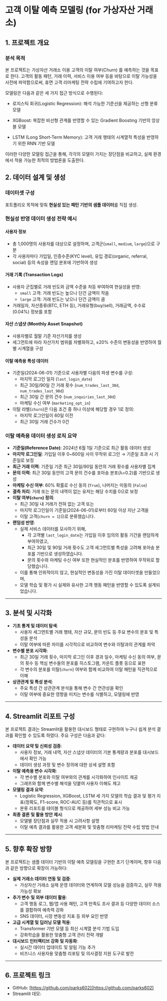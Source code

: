 # 고객 이탈 예측 모델링 (for 가상자산 거래소)

## 1\. 프로젝트 개요

###  분석 목적

본 프로젝트는 가상자산 거래소 이용 고객의 이탈 여부(Churn) 를 예측하는 것을 목표로 한다. 고객의 활동 패턴, 거래 이력, 서비스 이용 여부 등을 바탕으로 이탈 가능성을 사전에 파악함으로써, 휴면 고객 리마케팅 전략 수립에 기여하고자 한다.

모델링은 다음과 같은 세 가지 접근 방식으로 수행된다:

* 로지스틱 회귀(Logistic Regression): 해석 가능한 기준선을 제공하는 선형 분류 모델

* XGBoost: 복잡한 비선형 관계를 반영할 수 있는 Gradient Boosting 기반의 앙상블 모델

* LSTM (Long Short-Term Memory): 고객 거래 행태의 시계열적 특성을 반영하기 위한 RNN 기반 모델

이러한 다양한 모델링 접근을 통해, 각각의 모델이 가지는 장단점을 비교하고, 실제 환경에서 적용 가능한 최적의 방법론을 도출한다.


## 2\. 데이터 설계 및 생성

###  데이터셋 구성

포트폴리오 목적에 맞춰 **현실성 있는 패턴 기반의 샘플 데이터**를 직접 생성.

### 현실성 반영 데이터 생성 전략 예시

#### 사용자 정보

* 총 1,000명의 사용자를 대상으로 설정하며, 고객군(`small`, `medium`, `large`)으로 구분
* 각 사용자마다 가입일, 인증수준(KYC level), 유입 경로(organic, referral, social) 등의 속성을 랜덤 분포에 기반하여 생성

#### 거래 기록 \(Transaction Logs\)

* 사용자 군집별로 거래 빈도와 금액 수준을 차등 부여하여 현실성을 반영:
    * `small` 고객: 거래 빈도는 높으나 단건 금액이 작음
    * `large` 고객: 거래 빈도는 낮으나 단건 금액이 큼
* 거래일자, 자산종류(BTC, ETH 등), 거래유형(buy/sell), 거래금액, 수수료(0.04%) 정보를 포함

#### 자산 스냅샷 \(Monthly Asset Snapshot\)

* 사용자별로 월말 기준 자산가치를 생성
* 세그먼트에 따라 자산가치 범위를 차별화하고, ±20% 수준의 변동성을 반영하여 월별 시계열을 구성

#### 이탈 예측용 특성 데이터

* 기준일(2024-06-01) 기준으로 사용자별 다음의 파생 변수를 구성:
    * 마지막 로그인 일자 (`last_login_date`)
    * 최근 30일/90일 간 거래 횟수 (`num_trades_last_30d`, `num_trades_last_90d`)
    * 최근 30일 간 문의 건수 (`num_inquiries_last_30d`)
    * 마케팅 수신 여부 (`marketing_opt_in`)
* 이탈 라벨(`churn`)은 다음 조건 중 하나 이상에 해당할 경우 1로 정의:
    * 마지막 로그인일이 60일 이전
    * 최근 30일 거래 건수가 0건


###  이탈 예측용 데이터 생성 로직 요약

* <strong>기준일(Reference Date)</strong>: 2024년 6월 1일 기준으로 최근 활동 데이터 생성
* **마지막 로그인일**: 가입일 이후 0\~600일 사이 무작위 로그인 → 기준일 초과 시 기준일로 보정
* **최근 거래 이력**: 기준일 기준 최근 30일/90일 동안의 거래 횟수를 사용자별 집계
* **문의 이력**: 최근 30일 동안의 고객 문의 건수를 포아송 분포(λ=0.2)를 기반으로 생성
* **마케팅 수신 여부**: 60% 확률로 수신 동의 (`True`), 나머지는 미동의 (`False`)
* **결측 처리**: 거래 또는 문의 내역이 없는 유저는 해당 수치를 0으로 보정
* **이탈 여부(`churn`) 정의**:
    * 최근 30일 내 거래가 전혀 없는 고객 또는
    * 마지막 로그인일이 기준일(2024-06-01)로부터 60일 이상 지난 고객을
    * 이탈 고객(`churn = 1`)으로 분류했습니다.
* **랜덤성 반영**:
    * 실제 서비스 데이터를 모사하기 위해,
        * 각 고객별 `last_login_date`는 가입일 이후 임의의 활동 기간을 랜덤하게 부여하였고,
        * 최근 30일 및 90일 거래 횟수도 고객 세그먼트별 특성을 고려해 포아송 분포를 기반으로 생성하였습니다.
        * 문의 횟수와 마케팅 수신 여부 또한 현실적인 분포를 반영하여 무작위로 할당했습니다.
    * 이를 통해 인위적이지 않고, 현실적인 변동성을 가진 이탈 데이터셋을 만들었으며,
    * 모델 학습 및 평가 시 실제와 유사한 고객 행동 패턴을 반영할 수 있도록 설계되었습니다.
***

## 3\. 분석 및 시각화

* **기초 통계 및 데이터 탐색**:
    * 사용자 세그먼트별 거래 행태, 자산 규모, 문의 빈도 등 주요 변수의 분포 및 특성을 분석
    * 이탈 여부에 따른 차이를 시각적으로 비교하여 변수와 이탈과의 관계를 파악
* **변수별 분포 시각화**:
    * 최근 30일 거래 횟수, 마지막 로그인 이후 경과 일수, 마케팅 수신 동의 여부, 문의 횟수 등 핵심 변수들의 분포를 히스토그램, 카운트 플롯 등으로 표현
    * 각 변수의 분포를 이탈(`churn`) 여부와 함께 비교하여 이탈 패턴을 직관적으로 이해
* **상관관계 및 특성 분석**:
    * 주요 특성 간 상관관계 분석을 통해 변수 간 연관성을 확인
    * 이탈 여부에 중요한 영향을 미치는 변수를 식별하고, 모델링에 반영

***

## 4\. Streamlit 리포트 구성

본 프로젝트 결과는 Streamlit을 활용한 대시보드 형태로 구현하여 누구나 쉽게 분석 결과를 확인할 수 있도록 하였다. 주요 구성은 다음과 같다:

* **데이터 요약 및 신뢰성 검증**:
    * 사용자 정보, 거래 내역, 자산 스냅샷 데이터의 기본 통계량과 분포를 대시보드에서 확인 가능
    * 데이터 생성 과정 및 변수 정의에 대한 상세 설명 포함
* **이탈 예측용 변수 시각화**:
    * 각 변수별 분포와 이탈 여부와의 관계를 시각화하여 인사이트 제공
    * 그래프와 함께 변수별 해석을 덧붙여 사용자 이해도 제고
* **모델링 결과 요약**:
    * Logistic Regression, XGBoost, LSTM 세 가지 모델의 학습 결과 및 평가 지표(정확도, F1-score, ROC-AUC 등)를 직관적으로 표시
    * 분류 리포트를 테이블 형식으로 제공하여 세부 성능 비교 가능
* **최종 결론 및 활용 방안 제시**:
    * 모델별 장단점과 실무 적용 시 고려사항 설명
    * 이탈 예측 결과를 활용한 고객 세분화 및 맞춤형 리마케팅 전략 수립 방법 안내

***

## 5\. 향후 확장 방향

본 프로젝트는 샘플 데이터 기반의 이탈 예측 모델링을 구현한 초기 단계이며, 향후 다음과 같은 방향으로 확장이 가능하다:

* **실제 거래소 데이터 연동 및 검증**:
    * 가상자산 거래소 실제 운영 데이터와 연계하여 모델 성능을 검증하고, 실무 적용 가능성 확보
* **추가 변수 및 외부 데이터 활용**:
    * 고객 행동 로그, 웹/앱 사용 패턴, 고객 만족도 조사 결과 등 다양한 데이터 소스를 결합하여 예측력 강화
    * SNS 데이터, 시장 변동성 지표 등 외부 요인 반영
* **고급 시계열 및 딥러닝 모델 적용**:
    * Transformer 기반 모델 등 최신 시계열 분석 기법 도입
    * 강화학습을 활용한 맞춤형 고객 관리 전략 개발
* **대시보드 인터랙티브 강화 및 자동화**:
    * 실시간 데이터 업데이트 및 알림 기능 추가
    * 비즈니스 사용자용 맞춤형 리포팅 및 의사결정 지원 도구로 발전
***

## 6\. 프로젝트 링크

* GitHub: [https://github.com/parks602](https://github.com/parks602)
* Streamlit 데모: 
